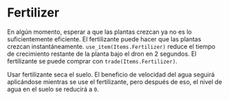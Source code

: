 # Fertilizer
En algún momento, esperar a que las plantas crezcan ya no es lo suficientemente eficiente.
El fertilizante puede hacer que las plantas crezcan instantáneamente. `use_item(Items.Fertilizer)` reduce el tiempo de crecimiento restante de la planta bajo el dron en 2 segundos.
El fertilizante se puede comprar con `trade(Items.Fertilizer)`.

Usar fertilizante seca el suelo. El beneficio de velocidad del agua seguirá aplicándose mientras se use el fertilizante, pero después de eso, el nivel de agua en el suelo se reducirá a `0`.

